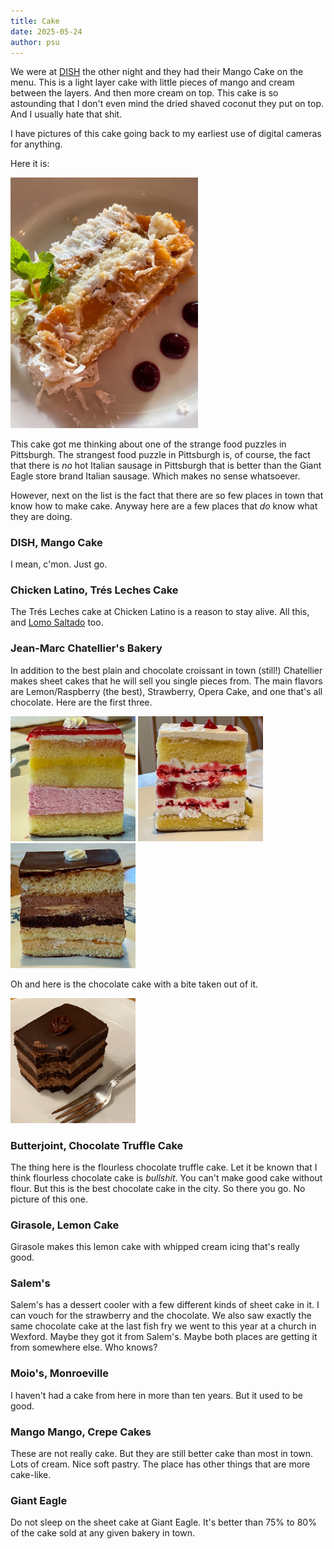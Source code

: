```yaml
---
title: Cake
date: 2025-05-24
author: psu
---
```


We were at <a href="./dish.html">DISH</a> the other night and they had their Mango Cake on
the menu. This is a light layer cake with little pieces of mango and cream between the
layers. And then more cream on top. This cake is so astounding that I don't even mind the
dried shaved coconut they put on top. And I usually hate that shit.

I have pictures of this cake going back to my earliest use of digital cameras for
anything.

Here it is:

> <a href="../images/IMG_7674.jpg">
<img src="../images/IMG_7674-small.jpg" width=300></a>

This cake got me thinking about one of the strange food puzzles in Pittsburgh. The
strangest food puzzle in Pittsburgh is, of course, the fact that there is _no_ hot Italian
sausage in Pittsburgh that is better than the Giant Eagle store brand Italian sausage.
Which makes no sense whatsoever.

However, next on the list is the fact that there are so few places in town that know how
to make cake. Anyway here are a few places that _do_ know what they are doing.

### DISH, Mango Cake

I mean, c'mon. Just go.

### Chicken Latino, Trés Leches Cake

The Trés Leches cake at Chicken Latino is a reason to stay alive. All this, and <a
href="https://www.flickr.com/photos/79904144@N00/50071740991/in/photostream">Lomo Saltado</a>
too.

### Jean-Marc Chatellier's Bakery

In addition to the best plain and chocolate croissant in town (still!) Chatellier makes
sheet cakes that he will sell you single pieces from. The main flavors are Lemon/Raspberry
(the best), Strawberry, Opera Cake, and one that's all chocolate. Here are the first
three.

> <a href="../images/IMG_1821.jpg">
<img src="../images/IMG_1821-small.jpg" width=200></a>
<a href="../images/IMG_1825.jpg">
<img src="../images/IMG_1825-small.jpg" width=200></a>
<a href="../images/IMG_1827.jpg">
<img src="../images/IMG_1827-small.jpg" width=200></a>

Oh and here is the chocolate cake with a bite taken out of it.

> <a href="../images/IMG_0631.jpg">
<img src="../images/IMG_0631-small.jpg" width=200></a>

### Butterjoint, Chocolate Truffle Cake

The thing here is the flourless chocolate truffle cake. Let it be known that I think
flourless chocolate cake is _bullshit_. You can't make good cake without flour. But this
is the best chocolate cake in the city. So there you go. No picture of this one.

### Girasole, Lemon Cake

Girasole makes this lemon cake with whipped cream icing that's really good.

### Salem's

Salem's has a dessert cooler with a few different kinds of sheet cake in it. I can vouch
for the strawberry and the chocolate. We also saw exactly the same chocolate cake at the
last fish fry we went to this year at a church in Wexford. Maybe they got it from Salem's.
Maybe both places are getting it from somewhere else. Who knows?

### Moio's, Monroeville

I haven't had a cake from here in more than ten years. But it used to be good.

### Mango Mango, Crepe Cakes

These are not really cake. But they are still better cake than most in town. Lots of
cream. Nice soft pastry. The place has other things that are more cake-like.

### Giant Eagle

Do not sleep on the sheet cake at Giant Eagle. It's better than 75% to 80% of the cake
sold at any given bakery in town.